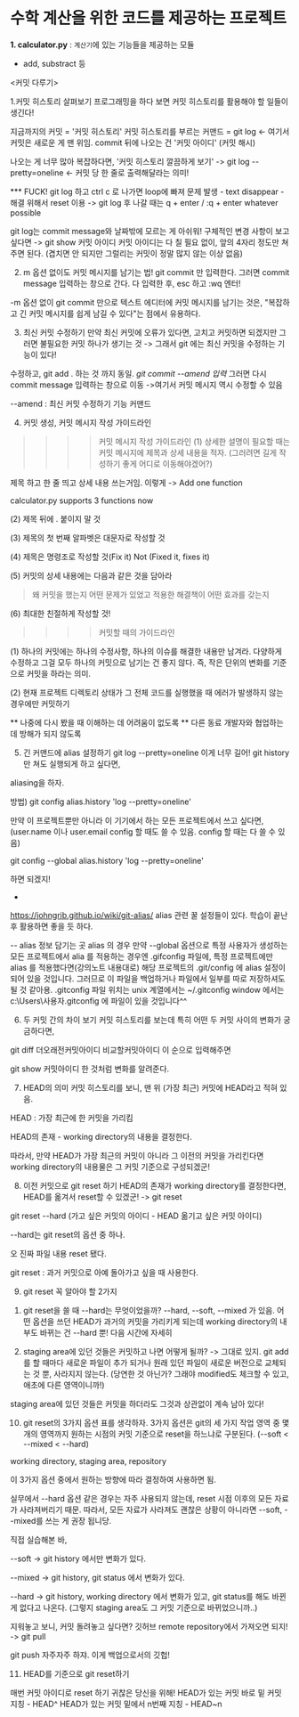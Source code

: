 # 수학 계산을 위한 코드를 제공하는 프로젝트
**1. calculator.py** : `계산기`에 있는 기능들을 제공하는 모듈
- add, substract 등



<커밋 다루기>

1.커밋 히스토리 살펴보기
프로그래밍을 하다 보면 커밋 히스토리를 활용해야 할 일들이 생긴다! 

지금까지의 커밋 = '커밋 히스토리'
커밋 히스토리를 부르는 커맨드 = git log <- 여기서 커밋은 새로운 게 맨 위임.
commit 뒤에 나오는 건 '커밋 아이디' (커밋 해시)

나오는 게 너무 많아 복잡하다면, '커밋 히스토리 깔끔하게 보기' -> git log --pretty=oneline <- 커밋 당 한 줄로 출력해달라는 의미!

*** FUCK! git log 하고 ctrl c 로 나가면 loop에 빠져 문제 발생 - text disappear - 해결 위해서 reset 이용 -> git log 후 나갈 때는 q + enter / :q + enter whatever possible

git log는 commit message와 날짜밖에 모르는 게 아쉬워! 구체적인 변경 사항이 보고 싶다면
-> git show 커밋 아이디
커밋 아이디는 다 칠 필요 없이, 앞의 4자리 정도만 쳐주면 된다. (겹치면 안 되지만 그럴리는 커밋이 정말 많지 않는 이상 없음)


2. m 옵션 없이도 커밋 메시지를 남기는 법!
git commit 만 입력한다. 그러면 commit message 입력하는 창으로 간다. 다 입력한 후, esc 하고 :wq 엔터!

-m 옵션 없이 git commit 만으로 텍스트 에디터에 커밋 메시지를 남기는 것은,
"복잡하고 긴 커밋 메시지를 쉽게 남길 수 있다"는 점에서 유용하다.

3. 최신 커밋 수정하기
만약 최신 커밋에 오류가 있다면, 고치고 커밋하면 되겠지만 그러면 불필요한 커밋 하나가 생기는 것
-> 그래서 git 에는 최신 커밋을 수정하는 기능이 있다!

수정하고,
git add . 하는 것 까지 동일.
*git commit --amend 입력*
그러면 다시 commit message 입력하는 창으로 이동 ->여기서 커밋 메시지 역시 수정할 수 있음

--amend : 최신 커밋 수정하기 기능 커맨드


4. 커밋 생성, 커밋 메시지 작성 가이드라인

>>>> 커밋 메시지 작성 가이드라인
(1) 상세한 설명이 필요할 때는 커밋 메시지에 제목과 상세 내용을 적자. (그러려면 길게 작성하기 좋게 어디로 이동해야겠어?)

제목 하고 한 줄 띄고 상세 내용 쓰는거임. 이렇게 ->
Add one function

calculator.py supports 3 functions now

(2) 제목 뒤에 . 붙이지 말 것

(3) 제목의 첫 번째 알파벳은 대문자로 작성할 것

(4) 제목은 명령조로 작성할 것(Fix it) Not (Fixed it, fixes it)

(5) 커밋의 상세 내용에는 다음과 같은 것을 담아라
> 왜 커밋을 했는지
> 어떤 문제가 있었고
> 적용한 해결책이 어떤 효과를 갖는지

(6) 최대한 친절하게 작성할 것!

>>>> 커밋할 때의 가이드라인

(1) 하나의 커밋에는 하나의 수정사항, 하나의 이슈를 해결한 내용만 남겨라. 다양하게 수정하고 그걸 모두 하나의 커밋으로 남기는 건 좋지 않다. 
즉, 작은 단위의 변화를 기준으로 커밋을 하라는 의미.

(2) 현재 프로젝트 디렉토리 상태가 그 전체 코드를 실행했을 때 에러가 발생하지 않는 경우에만 커밋하기


** 나중에 다시 봤을 때 이해하는 데 어려움이 없도록
** 다른 동료 개발자와 협업하는 데 방해가 되지 않도록


5. 긴 커맨드에 alias 설정하기
git log --pretty=oneline 이게 너무 길어!
git history 만 쳐도 실행되게 하고 싶다면,

aliasing을 하자.

방법) git config alias.history 'log --pretty=oneline'

만약 이 프로젝트뿐만 아니라 이 기기에서 하는 모든 프로젝트에서 쓰고 싶다면, (user.name 이나 user.email config 할 때도 쓸 수 있음. config 할 때는 다 쓸 수 있음)

git config --global alias.history 'log --pretty=oneline'

하면 되겠지!

+ 

https://johngrib.github.io/wiki/git-alias/ 
alias 관련 꿀 설정들이 있다. 학습이 끝난 후 활용하면 좋을 듯 하다.


-- alias 정보 담기는 곳
alias 의 경우 만약 --global 옵션으로 특정 사용자가 생성하는 모든 프로젝트에서 alia 를 적용하는 경우엔 .gifconfig 파일에,
특정 프로젝트에만 alias 를 적용했다면(강의노트 내용대로) 해당 프로젝트의 .git/config 에 alias 설정이 되어 있을 것입니다.
그러므로 이 파일을 백업하거나 파일에서 일부를 따로 저장하셔도 될 것 같아용.
.gitconfig 파일 위치는 
unix 계열에서는 ~/.gitconfig
window 에서는 c:\Users\사용자\.gitconfig
에 파일이 있을 것입니다^^

6. 두 커밋 간의 차이 보기
커밋 히스토리를 보는데 특히 어떤 두 커밋 사이의 변화가 궁금하다면,

git diff 더오래전커밋아이디 비교할커밋아이디
이 순으로 입력해주면 

git show 커밋아이디
한 것처럼 변화를 알려준다.

7. HEAD의 의미
커밋 히스토리를 보니, 맨 위 (가장 최근) 커밋에 HEAD라고 적혀 있음.

HEAD : 가장 최근에 한 커밋을 가리킴

HEAD의 존재 - working directory의 내용을 결정한다.

따라서, 만약 HEAD가 가장 최근의 커밋이 아니라 그 이전의 커밋을 가리킨다면 working directory의 내용물은 그 커밋 기준으로 구성되겠군!

8. 이전 커밋으로 git reset 하기
HEAD의 존재가 working directory를 결정한다면, HEAD를 옮겨서 reset할 수 있겠군! -> git reset

git reset --hard (가고 싶은 커밋의 아이디 - HEAD 옮기고 싶은 커밋 아이디)

--hard는 git reset의 옵션 중 하나.

오 진짜 파일 내용 reset 됐다. 

git reset : 과거 커밋으로 아예 돌아가고 싶을 때 사용한다. 


9. git reset 꼭 알아야 할 2가지
1) git reset을 쓸 때 --hard는 무엇이었을까?
--hard, --soft, --mixed 가 있음. 어떤 옵션을 쓰던 HEAD가 과거의 커밋을 가리키게 되는데 working directory의 내부도 바뀌는 건 --hard 뿐! 다음 시간에 자세히

2) staging area에 있던 것들은 커밋하고 나면 어떻게 될까?
-> 그대로 있지. git add를 할 때마다 새로운 파일이 추가 되거나 원래 있던 파일이 새로운 버전으로 교체되는 것 뿐, 사라지지 않는다.
(당연한 것 아닌가? 그래야 modified도 체크할 수 있고, 애초에 다른 영역이니까!)

staging area에 있던 것들은 커밋을 하더라도 그것과 상관없이 계속 남아 있다!


10. git reset의 3가지 옵션 
표를 생각하자. 
3가지 옵션은 git의 세 가지 작업 영역 중 몇 개의 영역까지 원하는 시점의 커밋 기준으로 reset을 하느냐로 구분된다.
(--soft < --mixed < --hard)

working directory, staging area, repository

이 3가지 옵션 중에서 원하는 방향에 따라 결정하여 사용하면 됨.

실무에서 --hard 옵션 같은 경우는 자주 사용되지 않는데, reset 시점 이후의 모든 자료가 사라져버리기 때문. 따라서, 모든 자료가 사라져도 괜찮은 상황이 아니라면 --soft, --mixed를 쓰는 게 권장 됩니당.

직접 실습해본 바, 

--soft -> git history 에서만 변화가 있다. 

--mixed -> git history, git status 에서 변화가 있다.

--hard -> git history, working directory 에서 변화가 있고, git status를 해도 바뀐 게 없다고 나온다. (그렇지 staging area도 그 커밋 기준으로 바뀌었으니까..)

지워놓고 보니, 커밋 돌려놓고 싶다면? 깃허브 remote repository에서 가져오면 되지! -> git pull

git push 자주자주 하쟈. 이게 백업으로서의 깃헙!

11. HEAD를 기준으로 git reset하기

매번 커밋 아이디로 reset 하기 귀찮은 당신을 위해!
HEAD가 있는 커밋 바로 밑 커밋 지칭 - HEAD^
HEAD가 있는 커밋 밑에서 n번째 지칭 - HEAD~n



